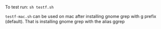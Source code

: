 To test run: 
`sh testf.sh`

`testf-mac.sh` can be used on mac after installing gnome grep with g prefix (default). That is installing gnome grep with the alias ggrep
